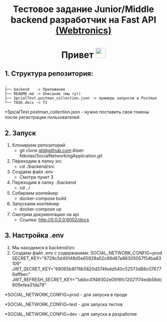 <h1 align="center">Тестовое задание Junior/Middle backend разработчик на Fast API 
<a href='https://webtronics.ru/'>
(Webtronics)
</a>
</h1>

<h1 align="center">Привет </a> 
<img src="https://github.com/blackcater/blackcater/raw/main/images/Hi.gif" height="32" width="32"/></h1>

<h2>1. Структура репозитория: </h2>

    .
    ├── backend   -> Приложение
    ├── README.md -> Описание (мы тут)
    ├── SpcialTest.postman_collection.json -> примеры запросов в Postman
    └── TASK.docx -> ТЗ

*SpcialTest.postman_collection.json - нужно поставить свои токены после регистрации пользователей

<h2>2. Запуск</h2>

1. Клонируем репозиторий
   * git clone git@github.com:Alset-Nikolas/SocialNetworkingApplication.git
2. Переходим в папку src
   * cd ./backend/src
3. Создаем файл .env
   * Смотри пункт 3
4. Переходим в папку ./backend
   * cd ../
5. Собираем контейнер
   * docker-compose build
6. Запускаем контейнер
   * docker-compose up
7. Смотрим документацию на api
   * Ссылка:  http://0.0.0.0:6002/docs

<h2> 3. Настройка .env </h2>

1. Мы находимся в backend/src
2. Создаем файл .env с содержанием:
   SOCIAL_NETWORK_CONFIG=prod
   SECRET_KEY="6729c5d49148d5e65928a52c68d67a86305057f54ba83109"
   JWT_SECRET_KEY="69065b8f76b5820d374fedd540c52573d88c076776affbec"
   JWT_REFRESH_SECRET_KEY="1abbc41f49302e0916fc12021174edb58dc809efea31da79"


<p>*SOCIAL_NETWORK_CONFIG=prod - для запуска в проде</p>
<p>*SOCIAL_NETWORK_CONFIG=test - для запуска тестов</p>
<p>*SOCIAL_NETWORK_CONFIG=dev - для запуска в разработке</p>


